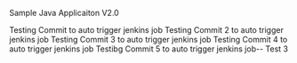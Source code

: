 
Sample Java Applicaiton V2.0

Testing Commit to auto trigger jenkins job
Testing Commit 2 to auto trigger jenkins job
Testing Commit 3 to auto trigger jenkins job
Testing Commit 4 to auto trigger jenkins job
Testibg Commit 5 to auto trigger jenkins job--
Test 3
